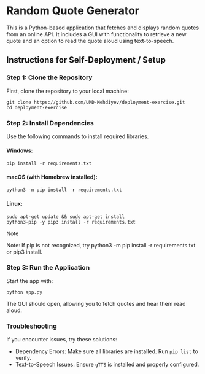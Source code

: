 # Random Quote Generator 
This is a Python-based application that fetches and displays random quotes from an online API. It includes a GUI with functionality to retrieve a new quote and an option to read the quote aloud using text-to-speech. 

## Instructions for Self-Deployment / Setup 

### Step 1: Clone the Repository 
First, clone the repository to your local machine: 
``` 
git clone https://github.com/UMD-Mehdiyev/deployment-exercise.git 
cd deployment-exercise 
``` 

### Step 2: Install Dependencies 
Use the following commands to install required libraries. 

#### Windows: 
``` 
pip install -r requirements.txt 
``` 

#### macOS (with Homebrew installed): 
``` 
python3 -m pip install -r requirements.txt 
``` 

#### Linux: 
``` 
sudo apt-get update && sudo apt-get install 
python3-pip -y pip3 install -r requirements.txt 
``` 
> [!NOTE] 
> Note: If pip is not recognized, try python3 -m pip install -r requirements.txt or pip3 install. 

### Step 3: Run the Application 
Start the app with: 
``` 
python app.py 
``` 
The GUI should open, allowing you to fetch quotes and hear them read aloud. 


### Troubleshooting 
If you encounter issues, try these solutions: 
- Dependency Errors: Make sure all libraries are installed. Run `pip list` to verify. 
- Text-to-Speech Issues: Ensure `gTTS` is installed and properly configured.